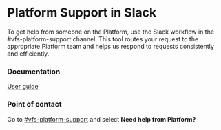 # Platform Support in Slack

To get help from someone on the Platform, use the Slack workflow in the #vfs-platform-support channel. This tool routes your request to the appropriate Platform team and helps us respond to requests consistently and efficiently.

### Documentation

[User guide](https://vfs.atlassian.net/wiki/spaces/SUP/pages/1439138197/Getting+help+from+the+Platform+in+Slack)

### Point of contact

Go to <a href='https://dsva.slack.com/channels/vfs-platform-support'>#vfs-platform-support</a> and select <strong>Need help from Platform?</strong>
